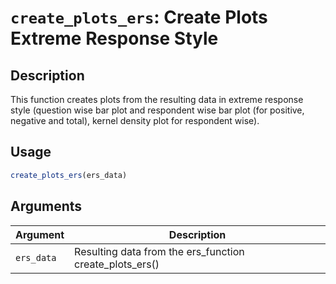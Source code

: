# `create_plots_ers`: Create Plots Extreme Response Style

## Description


 This function creates plots from the resulting data in extreme response style
 (question wise bar plot and respondent wise bar plot (for positive, negative and total),
 kernel density plot for respondent wise).


## Usage

```r
create_plots_ers(ers_data)
```


## Arguments

Argument      |Description
------------- |----------------
```ers_data```     |     Resulting data from the ers_function create_plots_ers()


